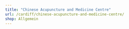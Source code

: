 ```yaml
---
title: "Chinese Acupuncture and Medicine Centre"
url: /cardiff/chinese-acupuncture-and-medicine-centre/
shop: Allgemein
---
```

